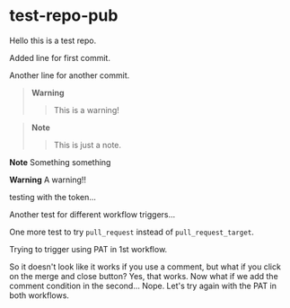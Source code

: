 # test-repo-pub

Hello this is a test repo.

Added line for first commit.

Another line for another commit.

> **Warning**
>> This is a warning!
> 

> **Note**
>> This is just a note.
> 

**Note**
Something something

**Warning**
A warning!!


testing with the token...

Another test for different workflow triggers...

One more test to try `pull_request` instead of `pull_request_target`.

Trying to trigger using PAT in 1st workflow.

So it doesn't look like it works if you use a comment, but what if you click on the merge and close button? Yes, that works. Now what if we add the comment condition in the second... Nope. Let's try again with the PAT in both workflows.
